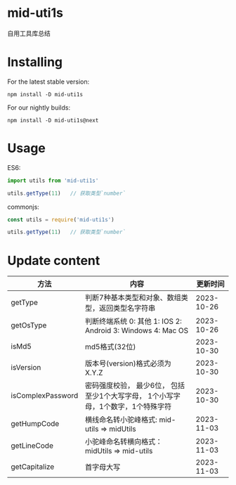 
# mid-uti1s

自用工具库总结


# Installing

For the latest stable version:

`
npm install -D mid-uti1s
`  

For our nightly builds:

`
npm install -D mid-uti1s@next
`  


# Usage

ES6:
```js
import utils from 'mid-uti1s'

utils.getType(11)   // 获取类型`number`
```

commonjs:
```js
const utils = require('mid-uti1s')

utils.getType(11)   // 获取类型`number`
```

# Update content

| 方法              | 内容                                                                             | 更新时间   |
| ----------------- | -------------------------------------------------------------------------------- | ---------- |
| getType           | 判断7种基本类型和对象、数组类型，返回类型名字符串                                | 2023-10-26 |
| getOsType         | 判断终端系统 0: 其他 1: IOS 2: Android 3: Windows 4: Mac OS                      | 2023-10-26 |
| isMd5             | md5格式(32位)                                                                    | 2023-10-30 |
| isVersion         | 版本号(version)格式必须为X.Y.Z                                                   | 2023-10-30 |
| isComplexPassword | 密码强度校验， 最少6位， 包括至少1个大写字母， 1个小写字母，1个数字，1个特殊字符 | 2023-10-30 |
| getHumpCode | 横线命名转小驼峰格式: mid-utils => midUtils | 2023-11-03 |
| getLineCode | 小驼峰命名转横向格式：midUtils => mid-utils | 2023-11-03 |
| getCapitalize | 首字母大写 | 2023-11-03 |
